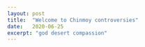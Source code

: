 ```yaml
---
layout: post
title:  "Welcome to Chinmoy controversies"
date:   2020-06-25
excerpt: "god desert compassion"
---
```

